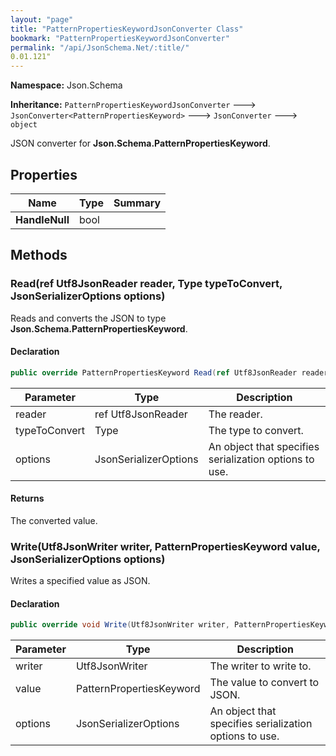 ```yaml
---
layout: "page"
title: "PatternPropertiesKeywordJsonConverter Class"
bookmark: "PatternPropertiesKeywordJsonConverter"
permalink: "/api/JsonSchema.Net/:title/"
0.01.121"
---
```

**Namespace:** Json.Schema

**Inheritance:**
`PatternPropertiesKeywordJsonConverter`
 🡒 
`JsonConverter<PatternPropertiesKeyword>`
 🡒 
`JsonConverter`
 🡒 
`object`

JSON converter for **Json.Schema.PatternPropertiesKeyword**.

## Properties

| Name | Type | Summary |
|---|---|---|
| **HandleNull** | bool |  |

## Methods

### Read(ref Utf8JsonReader reader, Type typeToConvert, JsonSerializerOptions options)

Reads and converts the JSON to type **Json.Schema.PatternPropertiesKeyword**.

#### Declaration

```c#
public override PatternPropertiesKeyword Read(ref Utf8JsonReader reader, Type typeToConvert, JsonSerializerOptions options)
```

| Parameter | Type | Description |
|---|---|---|
| reader | ref Utf8JsonReader | The reader. |
| typeToConvert | Type | The type to convert. |
| options | JsonSerializerOptions | An object that specifies serialization options to use. |


#### Returns

The converted value.

### Write(Utf8JsonWriter writer, PatternPropertiesKeyword value, JsonSerializerOptions options)

Writes a specified value as JSON.

#### Declaration

```c#
public override void Write(Utf8JsonWriter writer, PatternPropertiesKeyword value, JsonSerializerOptions options)
```

| Parameter | Type | Description |
|---|---|---|
| writer | Utf8JsonWriter | The writer to write to. |
| value | PatternPropertiesKeyword | The value to convert to JSON. |
| options | JsonSerializerOptions | An object that specifies serialization options to use. |


